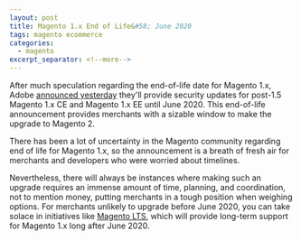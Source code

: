 ```yaml
---
layout: post
title: Magento 1.x End of Life&#58; June 2020
tags: magento ecommerce
categories:
  - magento
excerpt_separator: <!--more-->
---
```


After much speculation regarding the end-of-life date for Magento 1.x, Adobe [announced yesterday](https://magento.com/blog/magento-news/supporting-magento-1-through-june-2020)
they'll provide security updates for post-1.5 Magento 1.x CE and Magento 1.x EE until
June 2020. This end-of-life announcement provides merchants with a sizable window to
make the upgrade to Magento 2.

<!--more-->

There has been a lot of uncertainty in the Magento community regarding end of life for
Magento 1.x, so the announcement is a breath of fresh air for merchants and developers
who were worried about timelines.

Nevertheless, there will always be instances where making such an upgrade requires an immense
amount of time, planning, and coordination, not to mention money, putting merchants in a tough
position when weighing options. For merchants unlikely to upgrade before June 2020, you can
take solace in initiatives like [Magento LTS](https://github.com/OpenMage/magento-lts), which
will provide long-term support for Magento 1.x long after June 2020.
